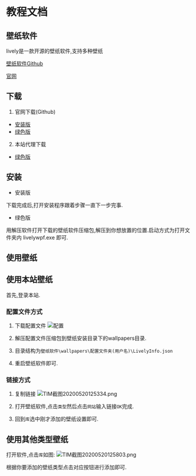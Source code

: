 # 教程文档

## 壁纸软件

lively是一款开源的壁纸软件,支持多种壁纸

[壁纸软件Github](https://github.com/rocksdanister/lively)

[官网](https://rocksdanister.github.io/lively)

## 下载

1. 官网下载(Github)
 - [安装版](https://github.com/rocksdanister/lively/releases/download/v0.9.5.5/lively_setup_x86_full_v0955.exe)
 - [绿色版](https://github.com/rocksdanister/lively/releases/download/v0.9.5.5/lively_portable_x86_full_v0955.zip)
2. 本站代理下载
 - [绿色版](http://cdn.p00q.cn/bizhi/lively_portable_x86_full_v0955.zip)

## 安装

- 安装版

下载完成后,打开安装程序跟着步骤一直下一步完事.

- 绿色版

用解压软件打开下载的壁纸软件压缩包,解压到你想放置的位置.启动方式为打开文件夹内 livelywpf.exe 即可.

## 使用壁纸

## 使用本站壁纸

首先,登录本站.

### 配置文件方式

1. 下载配置文件
![配置](http://danbai.oss-cn-chengdu.aliyuncs.com/img/2020/05/20/fad5b7c2e999d.png)

2. 解压配置文件压缩包到壁纸安装目录下的wallpapers目录.

3. 目录结构为`壁纸软件\wallpapers\配置文件夹(用户名)\LivelyInfo.json`

4. 重启壁纸软件即可.

### 链接方式

1. 复制链接 ![TIM截图20200520125334.png](http://danbai.oss-cn-chengdu.aliyuncs.com/img/2020/05/20/79278f6783962.png)

2. 打开壁纸软件,点击`类型`然后点击`网站`输入链接`OK`完成.

3. 回到`库`选中刚才添加的壁纸设置即可.

## 使用其他类型壁纸

打开软件,点击`库`如图:
![TIM截图20200520125803.png](http://danbai.oss-cn-chengdu.aliyuncs.com/img/2020/05/20/78197e35cd702.png)

根据你要添加的壁纸类型点击对应按钮进行添加即可.